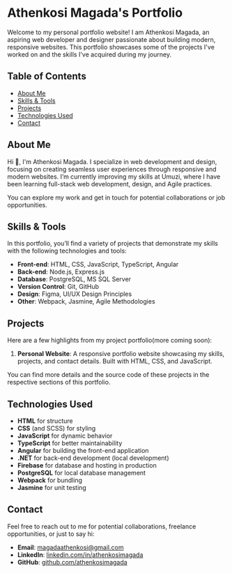 # Athenkosi Magada's Portfolio

Welcome to my personal portfolio website! I am Athenkosi Magada, an aspiring web developer and designer passionate about building modern, responsive websites. This portfolio showcases some of the projects I've worked on and the skills I've acquired during my journey.

## Table of Contents

- [About Me](#about-me)
- [Skills & Tools](#skills-tools)
- [Projects](#projects)
- [Technologies Used](#technologies-used)
- [Contact](#contact)
  
## About Me

Hi 👋, I'm Athenkosi Magada. I specialize in web development and design, focusing on creating seamless user experiences through responsive and modern websites. I’m currently improving my skills at Umuzi, where I have been learning full-stack web development, design, and Agile practices.

You can explore my work and get in touch for potential collaborations or job opportunities.

## Skills & Tools

In this portfolio, you’ll find a variety of projects that demonstrate my skills with the following technologies and tools:

- **Front-end**: HTML, CSS, JavaScript, TypeScript, Angular
- **Back-end**: Node.js, Express.js
- **Database**: PostgreSQL, MS SQL Server
- **Version Control**: Git, GitHub
- **Design**: Figma, UI/UX Design Principles
- **Other**: Webpack, Jasmine, Agile Methodologies

## Projects

Here are a few highlights from my project portfolio(more coming soon):

1. **Personal Website**: A responsive portfolio website showcasing my skills, projects, and contact details. Built with HTML, CSS, and JavaScript.

You can find more details and the source code of these projects in the respective sections of this portfolio.

## Technologies Used

- **HTML** for structure
- **CSS** (and SCSS) for styling
- **JavaScript** for dynamic behavior
- **TypeScript** for better maintainability
- **Angular** for building the front-end application
- **.NET** for back-end development (local development)
- **Firebase** for database and hosting in production
- **PostgreSQL** for local database management
- **Webpack** for bundling
- **Jasmine** for unit testing

## Contact

Feel free to reach out to me for potential collaborations, freelance opportunities, or just to say hi:

- **Email**: [magadaathenkosi@gmail.com](mailto:magadaathenkosi@gmail.com@gmail.com)
- **LinkedIn**: [linkedin.com/in/athenkosimagada](https://linkedin.com/in/athenkosimagada)
- **GitHub**: [github.com/athenkosimagada](https://github.com/athenkosimagada)


